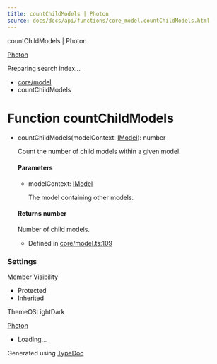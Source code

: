 ```yaml
---
title: countChildModels | Photon
source: docs/docs/api/functions/core_model.countChildModels.html
---
```


countChildModels | Photon

[Photon](../index.html)




Preparing search index...

* [core/model](../modules/core_model.html)
* countChildModels

# Function countChildModels

* countChildModels(modelContext: [IModel](../interfaces/core_schema.IModel.html)): number

  Count the number of child models within a given model.

  #### Parameters

  + modelContext: [IModel](../interfaces/core_schema.IModel.html)

    The model containing other models.

  #### Returns number

  Number of child models.

  + Defined in [core/model.ts:109](https://github.com/mwhite454/photon/blob/main/packages/photon/src/core/model.ts#L109)

### Settings

Member Visibility

* Protected
* Inherited

ThemeOSLightDark

[Photon](../index.html)

* Loading...

Generated using [TypeDoc](https://typedoc.org/)
